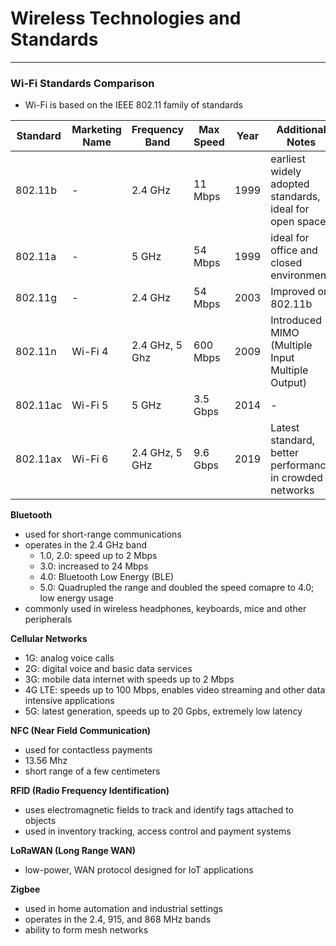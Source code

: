 # Wireless Technologies and Standards
---

### Wi-Fi Standards Comparison

* Wi-Fi is based on the IEEE 802.11 family of standards

| Standard  |Marketing Name | Frequency Band | Max Speed | Year | Additional Notes |
| --- | --- | --- | --- | --- | --- |
| 802.11b | - | 2.4 GHz | 11 Mbps | 1999 | earliest widely adopted standards, ideal for open spaces|
| 802.11a | - | 5 GHz | 54 Mbps | 1999 | ideal for office and closed environment |
| 802.11g | - | 2.4 GHz | 54 Mbps | 2003 | Improved on 802.11b |
| 802.11n | Wi-Fi 4 | 2.4 GHz, 5 Ghz | 600 Mbps | 2009 | Introduced MIMO (Multiple Input Multiple Output) |
| 802.11ac | Wi-Fi 5 | 5 GHz | 3.5 Gbps | 2014 | - |
| 802.11ax | Wi-Fi 6 | 2.4 GHz, 5 GHz | 9.6 Gbps | 2019 | Latest standard, better performance in crowded networks |

**Bluetooth**
* used for short-range communications
* operates in the 2.4 GHz band
    * 1.0, 2.0: speed up to 2 Mbps
    * 3.0: increased to 24 Mbps
    * 4.0: Bluetooth Low Energy (BLE)
    * 5.0: Quadrupled the range and doubled the speed comapre to 4.0; low energy usage
* commonly used in wireless headphones, keyboards, mice and other peripherals

**Cellular Networks** 
* 1G: analog voice calls
* 2G: digital voice and basic data services 
* 3G: mobile data internet with speeds up to 2 Mbps
* 4G LTE: speeds up to 100 Mbps, enables video streaming and other data intensive applications
* 5G: latest generation, speeds up to 20 Gpbs, extremely low latency

**NFC (Near Field Communication)**
* used for contactless payments
* 13.56 Mhz
* short range of a few centimeters

**RFID (Radio Frequency Identification)**
* uses electromagnetic fields to track and identify tags attached to objects
* used in inventory tracking, access control and payment systems

**LoRaWAN (Long Range WAN)**
* low-power, WAN protocol designed for IoT applications

**Zigbee**
* used in home automation and industrial settings
* operates in the 2.4, 915, and 868 MHz bands
* ability to form mesh networks